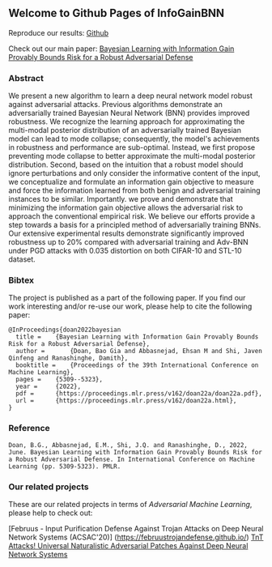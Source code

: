 ## Welcome to Github Pages of InfoGainBNN

Reproduce our results: [Github](https://github.com/InfoGainBNN/InfoGainBNN.github.io)

Check out our main paper: [Bayesian Learning with Information Gain Provably Bounds Risk for a Robust Adversarial Defense](https://proceedings.mlr.press/v162/doan22a/doan22a.pdf)


### Abstract

We present a new algorithm to learn a deep neural network model robust against adversarial attacks. Previous algorithms demonstrate an adversarially trained Bayesian Neural Network (BNN) provides improved robustness. We recognize the learning approach for approximating the multi-modal posterior distribution of an adversarially trained Bayesian model can lead to mode collapse; consequently, the model's achievements in robustness and performance are sub-optimal. Instead, we first propose preventing mode collapse to better approximate the multi-modal posterior distribution. Second, based on the intuition that a robust model should ignore perturbations and only consider the informative content of the input, we conceptualize and formulate an information gain objective to measure and force the information learned from both benign and adversarial training instances to be similar. Importantly. we prove and demonstrate that minimizing the information gain objective allows the adversarial risk to approach the conventional empirical risk. We believe our efforts provide a step towards a basis for a principled method of adversarially training BNNs. Our extensive experimental results demonstrate significantly improved robustness up to 20% compared with adversarial training and Adv-BNN under PGD attacks with 0.035 distortion on both CIFAR-10 and STL-10 dataset.

### Bibtex

The project is published as a part of the following paper. If you find our work interesting and/or re-use our work, please help to cite the following paper: 

```
@InProceedings{doan2022bayesian
  title = 	 {Bayesian Learning with Information Gain Provably Bounds Risk for a Robust Adversarial Defense},
  author =       {Doan, Bao Gia and Abbasnejad, Ehsan M and Shi, Javen Qinfeng and Ranashinghe, Damith},
  booktitle = 	 {Proceedings of the 39th International Conference on Machine Learning},
  pages = 	 {5309--5323},
  year = 	 {2022},
  pdf = 	 {https://proceedings.mlr.press/v162/doan22a/doan22a.pdf},
  url = 	 {https://proceedings.mlr.press/v162/doan22a.html},
}

```

### Reference

```
Doan, B.G., Abbasnejad, E.M., Shi, J.Q. and Ranashinghe, D., 2022, June. Bayesian Learning with Information Gain Provably Bounds Risk for a Robust Adversarial Defense. In International Conference on Machine Learning (pp. 5309-5323). PMLR.
```


### Our related projects
These are our related projects in terms of *Adversarial Machine Learning*, please help to check out:

[Februus - Input Purification Defense Against Trojan Attacks on Deep Neural Network Systems (ACSAC'20)] (https://februustrojandefense.github.io/)
[TnT Attacks! Universal Naturalistic Adversarial Patches Against Deep Neural Network Systems](https://tntattacks.github.io/)
